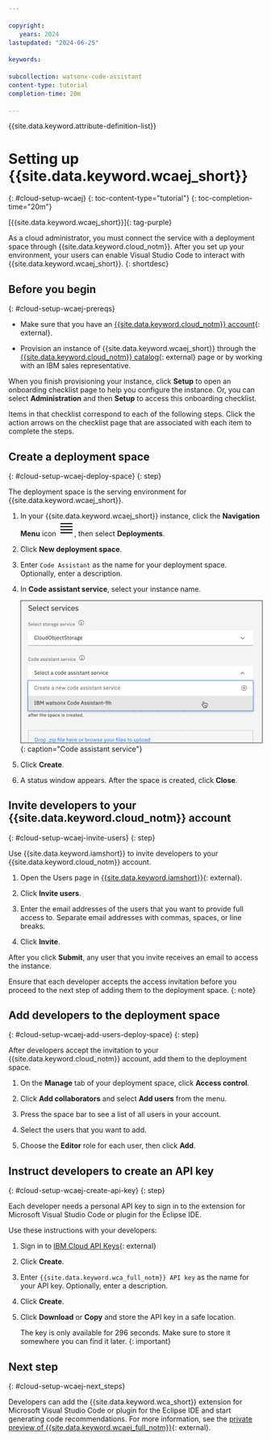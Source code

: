 ```yaml
---

copyright:
   years: 2024
lastupdated: "2024-06-25"

keywords:

subcollection: watsonx-code-assistant
content-type: tutorial
completion-time: 20m

---
```


{{site.data.keyword.attribute-definition-list}}

# Setting up {{site.data.keyword.wcaej_short}}
{: #cloud-setup-wcaej}
{: toc-content-type="tutorial"}
{: toc-completion-time="20m"}

[{{site.data.keyword.wcaej_short}}]{: tag-purple}

As a cloud administrator, you must connect the service with a deployment space through {{site.data.keyword.cloud_notm}}. After you set up your environment, your users can enable Visual Studio Code to interact with {{site.data.keyword.wcaej_short}}.
{: shortdesc}

## Before you begin
{: #cloud-setup-wcaej-prereqs}

- Make sure that you have an [{{site.data.keyword.cloud_notm}} account](https://cloud.ibm.com/registration/){: external}.

- Provision an instance of {{site.data.keyword.wcaej_short}} through the [{{site.data.keyword.cloud_notm}} catalog](https://cloud.ibm.com/catalog){: external} page or by working with an IBM sales representative.

When you finish provisioning your instance, click **Setup** to open an onboarding checklist page to help you configure the instance. Or, you can select **Administration** and then **Setup** to access this onboarding checklist.

Items in that checklist correspond to each of the following steps. Click the action arrows on the checklist page that are associated with each item to complete the steps.

## Create a deployment space
{: #cloud-setup-wcaej-deploy-space}
{: step}

The deployment space is the serving environment for {{site.data.keyword.wcaej_short}}.

1. In your {{site.data.keyword.wcaej_short}} instance, click the **Navigation Menu** icon ![Navigation Menu](images/menu.svg), then select **Deployments**.

1. Click **New deployment space**.

1. Enter `Code Assistant` as the name for your deployment space. Optionally, enter a description.

1. In **Code assistant service**, select your instance name.

   ![Code assistant service](images/cloud-setup-wcaej-code-assistant-service.png){: caption="Code assistant service"}

1. Click **Create**.

1. A status window appears. After the space is created, click **Close**.

## Invite developers to your {{site.data.keyword.cloud_notm}} account
{: #cloud-setup-wcaej-invite-users}
{: step}

Use {{site.data.keyword.iamshort}} to invite developers to your {{site.data.keyword.cloud_notm}} account.

1. Open the Users page in [{{site.data.keyword.iamshort}}](/iam/users){: external}.

1. Click **Invite users**.

1. Enter the email addresses of the users that you want to provide full access to. Separate email addresses with commas, spaces, or line breaks.

1. Click **Invite**.

After you click **Submit**, any user that you invite receives an email to access the instance.

Ensure that each developer accepts the access invitation before you proceed to the next step of adding them to the deployment space.
{: note}

## Add developers to the deployment space
{: #cloud-setup-wcaej-add-users-deploy-space}
{: step}

After developers accept the invitation to your {{site.data.keyword.cloud_notm}} account, add them to the deployment space.

1. On the **Manage** tab of your deployment space, click **Access control**.

1. Click **Add collaborators** and select **Add users** from the menu.

1. Press the space bar to see a list of all users in your account.

1. Select the users that you want to add.

1. Choose the **Editor** role for each user, then click **Add**.

## Instruct developers to create an API key
{: #cloud-setup-wcaej-create-api-key}
{: step}

Each developer needs a personal API key to sign in to the extension for Microsoft Visual Studio Code or plugin for the Eclipse IDE. 

Use these instructions with your developers:

1. Sign in to [IBM Cloud API Keys](https://cloud.ibm.com/iam/apikeys){: external}

1. Click **Create**.

1. Enter `{{site.data.keyword.wca_full_notm}} API key` as the name for your API key. Optionally, enter a description.

1. Click **Create**.

1. Click **Download** or **Copy** and store the API key in a safe location.

   The key is only available for 296 seconds. Make sure to store it somewhere you can find it later.
   {: important} 

## Next step
{: #cloud-setup-wcaej-next_steps}

Developers can add the {{site.data.keyword.wca_short}} extension for Microsoft Visual Studio Code or plugin for the Eclipse IDE and start generating code recommendations. For more information, see the [private preview of {{site.data.keyword.wcaej_full_notm}}](https://early-access.ibm.com/software/support/trial/cst/welcomepage.wss?siteId=2044){: external}.
